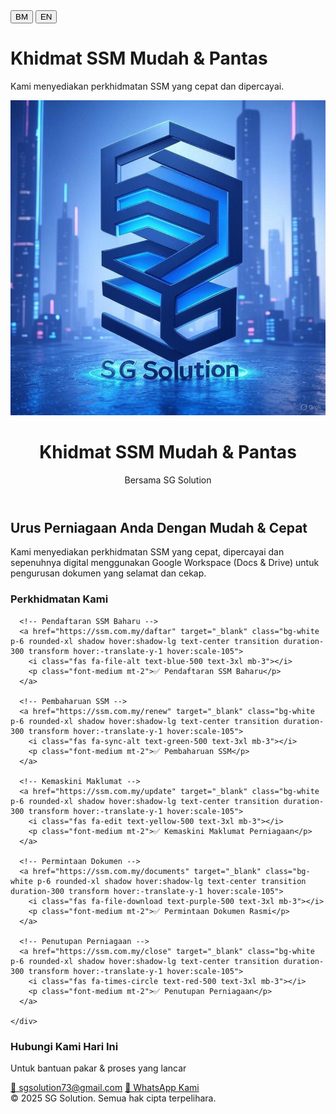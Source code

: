 <html lang="ms">
<head>
  <meta charset="UTF-8" />
  <meta name="viewport" content="width=device-width, initial-scale=1.0" />
  <title>Khidmat SSM Mudah & Pantas | SG Solution</title>
  <link href="https://cdn.jsdelivr.net/npm/tailwindcss@2.2.19/dist/tailwind.min.css" rel="stylesheet">
    <meta charset="UTF-8" />
  <meta name="viewport" content="width=device-width, initial-scale=1.0" />
  <title>SG Solution - Khidmat SSM Mudah & Pantas</title>
  <!-- Include Font Awesome for icons -->
  <link rel="stylesheet" href="https://cdnjs.cloudflare.com/ajax/libs/font-awesome/6.4.0/css/all.min.css">
  <!-- Tailwind CSS CDN -->
  <script src="https://cdn.tailwindcss.com"></script>
</head>
<body class="bg-gray-100 text-gray-800">
  <div class="text-right p-4">
    <button onclick="switchLanguage('ms')" class="bg-blue-500 text-white px-3 py-1 rounded mr-2">BM</button>
    <button onclick="switchLanguage('en')" class="bg-gray-500 text-white px-3 py-1 rounded">EN</button>
  </div>
   <div class="container mx-auto p-6">
    <h1 id="title" class="text-2xl font-bold text-center mb-6">Khidmat SSM Mudah & Pantas</h1>
    <p id="description" class="text-center text-lg">Kami menyediakan perkhidmatan SSM yang cepat dan dipercayai.</p>
  </div>

  <script>
    const translations = {
      ms: {
        title: "Khidmat SSM Mudah & Pantas",
        description: "Kami menyediakan perkhidmatan SSM yang cepat dan dipercayai."
      },
      en: {
        title: "Fast & Easy SSM Services",
        description: "We provide fast and reliable SSM services."
      }
    };

    function switchLanguage(lang) {
      document.getElementById('title').innerText = translations[lang].title;
      document.getElementById('description').innerText = translations[lang].description;
    }
  </script>
  <!-- Header with Logo -->
  <header class="bg-blue-900 text-white py-6">
    <div class="container mx-auto flex flex-col items-center">
      <img src="logo.jpeg" alt="SG Solution Logo" class="w-40 h-40 mb-4 rounded-full border-4 border-white shadow-lg">
      <h1 class="text-3xl font-bold">Khidmat SSM Mudah & Pantas</h1>
      <p class="text-lg mt-2">Bersama SG Solution</p>
    </div>
  </header>

  <!-- Hero Section -->
  <section class="py-10 text-center bg-white">
    <div class="container mx-auto">
      <h2 class="text-2xl font-semibold mb-4">Urus Perniagaan Anda Dengan Mudah & Cepat</h2>
      <p class="text-gray-600 max-w-xl mx-auto">
        Kami menyediakan perkhidmatan SSM yang cepat, dipercayai dan sepenuhnya digital menggunakan Google Workspace (Docs & Drive) untuk pengurusan dokumen yang selamat dan cekap.
      </p>
    </div>
  </section>

 <!-- Include Font Awesome in your <head> if not already added -->
<link rel="stylesheet" href="https://cdnjs.cloudflare.com/ajax/libs/font-awesome/6.4.0/css/all.min.css">

<section class="py-10 bg-gray-100">
  <div class="container mx-auto px-4">
    <h3 class="text-2xl font-bold text-center mb-8">Perkhidmatan Kami</h3>
    <div class="grid grid-cols-1 md:grid-cols-2 lg:grid-cols-3 gap-6">

      <!-- Pendaftaran SSM Baharu -->
      <a href="https://ssm.com.my/daftar" target="_blank" class="bg-white p-6 rounded-xl shadow hover:shadow-lg text-center transition duration-300 transform hover:-translate-y-1 hover:scale-105">
        <i class="fas fa-file-alt text-blue-500 text-3xl mb-3"></i>
        <p class="font-medium mt-2">✅ Pendaftaran SSM Baharu</p>
      </a>

      <!-- Pembaharuan SSM -->
      <a href="https://ssm.com.my/renew" target="_blank" class="bg-white p-6 rounded-xl shadow hover:shadow-lg text-center transition duration-300 transform hover:-translate-y-1 hover:scale-105">
        <i class="fas fa-sync-alt text-green-500 text-3xl mb-3"></i>
        <p class="font-medium mt-2">✅ Pembaharuan SSM</p>
      </a>

      <!-- Kemaskini Maklumat -->
      <a href="https://ssm.com.my/update" target="_blank" class="bg-white p-6 rounded-xl shadow hover:shadow-lg text-center transition duration-300 transform hover:-translate-y-1 hover:scale-105">
        <i class="fas fa-edit text-yellow-500 text-3xl mb-3"></i>
        <p class="font-medium mt-2">✅ Kemaskini Maklumat Perniagaan</p>
      </a>

      <!-- Permintaan Dokumen -->
      <a href="https://ssm.com.my/documents" target="_blank" class="bg-white p-6 rounded-xl shadow hover:shadow-lg text-center transition duration-300 transform hover:-translate-y-1 hover:scale-105">
        <i class="fas fa-file-download text-purple-500 text-3xl mb-3"></i>
        <p class="font-medium mt-2">✅ Permintaan Dokumen Rasmi</p>
      </a>

      <!-- Penutupan Perniagaan -->
      <a href="https://ssm.com.my/close" target="_blank" class="bg-white p-6 rounded-xl shadow hover:shadow-lg text-center transition duration-300 transform hover:-translate-y-1 hover:scale-105">
        <i class="fas fa-times-circle text-red-500 text-3xl mb-3"></i>
        <p class="font-medium mt-2">✅ Penutupan Perniagaan</p>
      </a>

    </div>
  </div>
</section>


  <!-- Contact & WhatsApp -->
  <section class="py-10 bg-blue-900 text-white text-center">
    <div class="container mx-auto">
      <h3 class="text-xl font-bold mb-4">Hubungi Kami Hari Ini</h3>
      <p class="text-lg mb-4">Untuk bantuan pakar & proses yang lancar</p>
      <a href="mailto:sgsolution73@gmail.com" class="block text-lg underline mb-2">📧 sgsolution73@gmail.com</a>
      <a href="https://wa.me/60173239181" class="inline-block bg-green-500 text-white px-6 py-2 rounded font-semibold shadow hover:bg-green-600">
        💬 WhatsApp Kami
      </a>
    </div>
  </section>
    <script
    src="https://cdn.jotfor.ms/agent/embedjs/01976268b8927dceb942914e3dce9e79dd89/embed.js?skipWelcome=1&maximizable=1">
  </script>

  <!-- Footer -->
  <footer class="py-4 bg-gray-800 text-center text-white text-sm">
    &copy; 2025 SG Solution. Semua hak cipta terpelihara.
  </footer>

</body>
</html>
